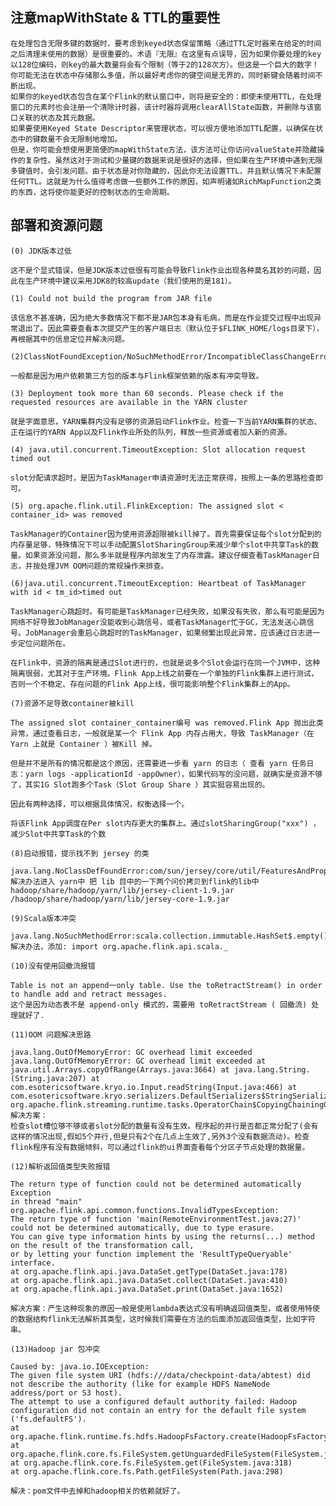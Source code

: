 ## 注意mapWithState & TTL的重要性

    在处理包含无限多键的数据时，要考虑到keyed状态保留策略（通过TTL定时器来在给定的时间之后清理未使用的数据）是很重要的。术语『无限』在这里有点误导，因为如果你要处理的key以128位编码，则key的最大数量将会有个限制（等于2的128次方）。但这是一个巨大的数字！你可能无法在状态中存储那么多值，所以最好考虑你的键空间是无界的，同时新键会随着时间不断出现。 
    如果你的keyed状态包含在某个Flink的默认窗口中，则将是安全的：即使未使用TTL，在处理窗口的元素时也会注册一个清除计时器，该计时器将调用clearAllState函数，并删除与该窗口关联的状态及其元数据。  
    如果要使用Keyed State Descriptor来管理状态，可以很方便地添加TTL配置，以确保在状态中的键数量不会无限制地增加。 
    但是，你可能会想使用更简便的mapWithState方法，该方法可让你访问valueState并隐藏操作的复杂性。虽然这对于测试和少量键的数据来说是很好的选择，但如果在生产环境中遇到无限多键值时，会引发问题。由于状态是对你隐藏的，因此你无法设置TTL，并且默认情况下未配置任何TTL。这就是为什么值得考虑做一些额外工作的原因，如声明诸如RichMapFunction之类的东西，这将使你能更好的控制状态的生命周期。
    

## 部署和资源问题
    
    (0) JDK版本过低
    
    这不是个显式错误，但是JDK版本过低很有可能会导致Flink作业出现各种莫名其妙的问题，因此在生产环境中建议采用JDK8的较高update（我们使用的是181）。
    
    (1) Could not build the program from JAR file
    
    该信息不甚准确，因为绝大多数情况下都不是JAR包本身有毛病，而是在作业提交过程中出现异常退出了。因此需要查看本次提交产生的客户端日志（默认位于$FLINK_HOME/logs目录下），再根据其中的信息定位并解决问题。
    
    (2)ClassNotFoundException/NoSuchMethodError/IncompatibleClassChangeError/...
    
    一般都是因为用户依赖第三方包的版本与Flink框架依赖的版本有冲突导致。
    
    (3) Deployment took more than 60 seconds. Please check if the requested resources are available in the YARN cluster
    
    就是字面意思，YARN集群内没有足够的资源启动Flink作业。检查一下当前YARN集群的状态、正在运行的YARN App以及Flink作业所处的队列，释放一些资源或者加入新的资源。
    
    (4) java.util.concurrent.TimeoutException: Slot allocation request timed out
    
    slot分配请求超时，是因为TaskManager申请资源时无法正常获得，按照上一条的思路检查即可。
    
    (5) org.apache.flink.util.FlinkException: The assigned slot < container_id> was removed
    
    TaskManager的Container因为使用资源超限被kill掉了。首先需要保证每个slot分配到的内存量足够，特殊情况下可以手动配置SlotSharingGroup来减少单个slot中共享Task的数量。如果资源没问题，那么多半就是程序内部发生了内存泄露。建议仔细查看TaskManager日志，并按处理JVM OOM问题的常规操作来排查。
    
    (6)java.util.concurrent.TimeoutException: Heartbeat of TaskManager with id < tm_id>timed out
    
    TaskManager心跳超时。有可能是TaskManager已经失败，如果没有失败，那么有可能是因为网络不好导致JobManager没能收到心跳信号，或者TaskManager忙于GC，无法发送心跳信号。JobManager会重启心跳超时的TaskManager，如果频繁出现此异常，应该通过日志进一步定位问题所在。
    
    在Flink中，资源的隔离是通过Slot进行的，也就是说多个Slot会运行在同一个JVM中，这种隔离很弱，尤其对于生产环境。Flink App上线之前要在一个单独的Flink集群上进行测试，否则一个不稳定、存在问题的Flink App上线，很可能影响整个Flink集群上的App。
    
    (7)资源不足导致container被kill
    
    The assigned slot container_container编号 was removed.Flink App 抛出此类异常，通过查看日志，一般就是某一个 Flink App 内存占用大，导致 TaskManager（在 Yarn 上就是 Container ）被Kill 掉。
    
    但是并不是所有的情况都是这个原因，还需要进一步看 yarn 的日志（ 查看 yarn 任务日志：yarn logs -applicationId -appOwner），如果代码写的没问题，就确实是资源不够了，其实1G Slot跑多个Task（Slot Group Share ）其实挺容易出现的。
    
    因此有两种选择，可以根据具体情况，权衡选择一个。
    
    将该Flink App调度在Per slot内存更大的集群上。通过slotSharingGroup("xxx") ，减少Slot中共享Task的个数
    
    (8)启动报错，提示找不到 jersey 的类
    
    java.lang.NoClassDefFoundError:com/sun/jersey/core/util/FeaturesAndProperties 解决办法进入 yarn中 把 lib 目中的一下两个问价拷贝到flink的lib中hadoop/share/hadoop/yarn/lib/jersey-client-1.9.jar /hadoop/share/hadoop/yarn/lib/jersey-core-1.9.jar
    
    (9)Scala版本冲突
    
    java.lang.NoSuchMethodError:scala.collection.immutable.HashSet$.empty()Lscala/collection/
    解决办法，添加: import org.apache.flink.api.scala._
    
    (10)没有使用回撤流报错
    
    Table is not an append一only table. Use the toRetractStream() in order to handle add and retract messages.
    这个是因为动态表不是 append-only 模式的，需要用 toRetractStream ( 回撤流) 处理就好了.
    
    (11)OOM 问题解决思路
    
    java.lang.OutOfMemoryError: GC overhead limit exceeded java.lang.OutOfMemoryError: GC overhead limit exceeded at java.util.Arrays.copyOfRange(Arrays.java:3664) at java.lang.String.(String.java:207) at com.esotericsoftware.kryo.io.Input.readString(Input.java:466) at com.esotericsoftware.kryo.serializers.DefaultSerializers$StringSerializer.read(DefaultSerializers.java:177)......at org.apache.flink.streaming.runtime.tasks.OperatorChain$CopyingChainingOutput.collect(OperatorChain.java:524)
    解决方案：
    检查slot槽位够不够或者slot分配的数量有没有生效。程序起的并行是否都正常分配了(会有这样的情况出现,假如5个并行,但是只有2个在几点上生效了,另外3个没有数据流动)。检查flink程序有没有数据倾斜，可以通过flink的ui界面查看每个分区子节点处理的数据量。
    
    (12)解析返回值类型失败报错
    
    The return type of function could not be determined automatically Exception 
    in thread "main" org.apache.flink.api.common.functions.InvalidTypesException: 
    The return type of function 'main(RemoteEnvironmentTest.java:27)' could not be determined automatically, due to type erasure. 
    You can give type information hints by using the returns(...) method on the result of the transformation call, 
    or by letting your function implement the 'ResultTypeQueryable' interface. 
    at org.apache.flink.api.java.DataSet.getType(DataSet.java:178) 
    at org.apache.flink.api.java.DataSet.collect(DataSet.java:410) 
    at org.apache.flink.api.java.DataSet.print(DataSet.java:1652)
    
    解决方案：产生这种现象的原因一般是使用lambda表达式没有明确返回值类型，或者使用特使的数据结构flink无法解析其类型，这时候我们需要在方法的后面添加返回值类型，比如字符串。
    
    (13)Hadoop jar 包冲突
    
    Caused by: java.io.IOException: 
    The given file system URI (hdfs:///data/checkpoint-data/abtest) did not describe the authority (like for example HDFS NameNode address/port or S3 host). 
    The attempt to use a configured default authority failed: Hadoop configuration did not contain an entry for the default file system ('fs.defaultFS'). 
    at org.apache.flink.runtime.fs.hdfs.HadoopFsFactory.create(HadoopFsFactory.java:135) at org.apache.flink.core.fs.FileSystem.getUnguardedFileSystem(FileSystem.java:399) 
    at org.apache.flink.core.fs.FileSystem.get(FileSystem.java:318) 
    at org.apache.flink.core.fs.Path.getFileSystem(Path.java:298)
    
    解决：pom文件中去掉和hadoop相关的依赖就好了。